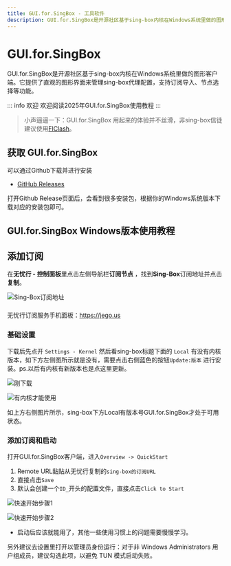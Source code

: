 ```yaml
---
title: GUI.for.SingBox - 工具软件
description: GUI.for.SingBox是开源社区基于sing-box内核在Windows系统里做的图形客户端。
---
```


# GUI.for.SingBox

GUI.for.SingBox是开源社区基于sing-box内核在Windows系统里做的图形客户端。它提供了直观的图形界面来管理sing-box代理配置，支持订阅导入、节点选择等功能。

::: info 欢迎
欢迎阅读2025年GUI.for.SingBox使用教程
:::

> 小声逼逼一下：GUI.for.SingBox 用起来的体验并不丝滑，非sing-box信徒建议使用[FlClash](flclash)。

## 获取 GUI.for.SingBox

可以通过Github下载并进行安装

* [GitHub Releases](https://github.com/GUI-for-Cores/GUI.for.SingBox/releases)

打开Github Release页面后，会看到很多安装包，根据你的Windows系统版本下载对应的安装包即可。

## GUI.for.SingBox Windows版本使用教程

## 添加订阅

在**无忧行 - 控制面板**里点击左侧导航栏**订阅节点**  ，找到**Sing-Box**订阅地址并点击**复制**。

<img src="/images/image_spaces_2FtaiByLw8cj0IZKJTlaiM_2Fuploads_2FQ9Ncmw0YFCe4ziEMoSuw_2Fimage_3.png" alt="Sing-Box订阅地址">

<div class="tip custom-block" style="padding-top: 8px">

无忧行订阅服务手机面板：<https://jego.us>

</div>

### 基础设置

下载后先点开 `Settings - Kernel` 然后看sing-box标题下面的 `Local` 有没有内核版本，如下方左侧图所示就是没有，需要点击右侧蓝色的按钮`Update:版本` 进行安装。ps.以后有内核有新版本也是点这里更新。

![刚下载](/images/guiforsingbox_no_kernel.png)

![有内核才能使用](/images/guiforsingbox_with_kernel.png)

如上方右侧图片所示，sing-box下方Local有版本号GUI.for.SingBox才处于可用状态。

### 添加订阅和启动

打开GUI.for.SingBox客户端，进入`Overview -> QuickStart`

1. Remote URL黏贴从无忧行复制的`sing-box的订阅URL`
2. 直接点击`Save`
3. 默认会创建一个`ID_`开头的配置文件，直接点击`Click to Start`

![快速开始步骤1](/images/guiforsingbox_quickstart1.png)

![快速开始步骤2](/images/guiforsingbox_quickstart2.png)

* 启动后应该就能用了，其他一些使用习惯上的问题需要慢慢学习。

另外建议去设置里打开以管理员身份运行：对于非 Windows Administrators 用户组成员，建议勾选此项，以避免 TUN 模式启动失败。

